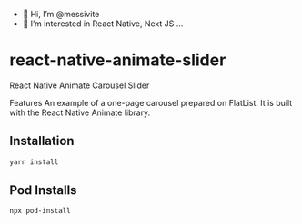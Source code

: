 - 👋 Hi, I’m @messivite
- 👀 I’m interested in React Native, Next JS ...

# react-native-animate-slider
React Native Animate Carousel Slider 

Features
An example of a one-page carousel prepared on FlatList. It is built with the React Native Animate library.



## Installation

```bash
yarn install
```
## Pod Installs
```bash
npx pod-install
```

